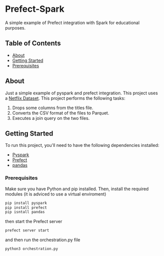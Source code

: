# Prefect-Spark
A simple example of Prefect integration with Spark for educational purposes.

## Table of Contents

- [About](#about)
- [Getting Started](#getting-started)
- [Prerequisites](#rerequisites)

## About
Just a simple example of pyspark and prefect integration. This project uses a [Netflix Dataset](https://www.kaggle.com/datasets/victorsoeiro/netflix-tv-shows-and-movies). 
This project performs the following tasks:
1. Drops some columns from the titles file.
2. Converts the CSV format of the files to Parquet.
3. Executes a join query on the two files.


## Getting Started

To run this project, you'll need to have the following dependencies installed:

- [Pyspark](https://spark.apache.org/docs/latest/api/python/index.html)
- [Prefect](https://docs.prefect.io/)
- [pandas](https://pandas.pydata.org/)

### Prerequisites

Make sure you have Python and pip installed. Then, install the required modules (it is adviced to use a virtual enviroment)

```bash
pip install pyspark
pip install prefect
pip isntall pandas
```
then start the Prefect server

```bash
prefect server start
```
and then run the orchestration.py file

```bash
python3 orchestration.py
```
